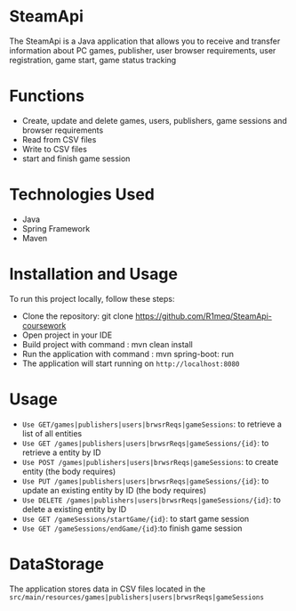 # SteamApi
The SteamApi is a Java application that  allows you to receive and transfer information about PC games, publisher, user browser requirements, user registration, game start, game status tracking
# Functions

- Create, update and delete games, users, publishers, game sessions  and browser requirements
- Read from CSV files
- Write to CSV files
- start and finish game session 

# Technologies Used
- Java
- Spring Framework
- Maven
# Installation and Usage
To run this project locally, follow these steps:

- Clone the repository: git clone https://github.com/R1meq/SteamApi-coursework
- Open project in your IDE
- Build project with command : mvn clean install
- Run the application with command : mvn spring-boot: run
- The application will start running on ```http://localhost:8080```

# Usage
- ```Use GET/games|publishers|users|brwsrReqs|gameSessions```: to retrieve a list of all entities
- ```Use GET /games|publishers|users|brwsrReqs|gameSessions/{id}```: to retrieve a entity by ID
- ```Use POST /games|publishers|users|brwsrReqs|gameSessions```: to create entity (the body requires)
- ```Use PUT /games|publishers|users|brwsrReqs|gameSessions/{id}```: to update an existing entity by ID (the body requires)
- ```Use DELETE /games|publishers|users|brwsrReqs|gameSessions/{id}```: to delete a existing entity by ID
- ```Use GET /gameSessions/startGame/{id}```: to start game session
- ```Use GET /gameSessions/endGame/{id}```:to finish game session
# DataStorage
The application stores data in CSV files located in the ```src/main/resources/games|publishers|users|brwsrReqs|gameSessions```
